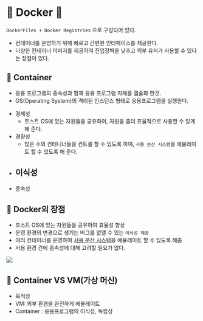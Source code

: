 
# 🐋 Docker 🐋

`DockerFiles + Docker Registries` 으로 구성되어 있다.
* 컨테이너를 운영하기 위해 빠르고 간편한 인터페이스를 제공한다.
* 다양한 컨테이너 이미지를 제공하여 진입장벽을 낮추고 외부 유저가 사용할 수 있다는 장점이 있다.


## 🦐 Container
* 응용 프로그램의 종속성과 함께 응용 프로그램 자체를 캡술화 한것.
* OS(Operating System)의 격리된 인스턴스 형태로 응용프로그램을 실행한다.

- 경제성
  - 호스트 OS에 있는 자원들을 공유하여, 자원을 좀더 효율적으로 사용할 수 있게 해 준다.
- 경량성
  - 많은 수의 컨테니너들을 컨트롤 할 수 있도록 하여, `사용 분산 시스템`을 에뮬레이트 할 수 있도록 해 준다.
- 이식성
  - 
- 종속성

## 🦐 Docker의 장점

* 호스트 OS에 있는 자원들을 공유하여 효율성 향상
* 운영 환경의 변경으로 생기는 버그를 없앨 수 있는 `이식성 제공`
*  여러 컨테이너를 운영하여 <u>사용 분산 시스템</u>을 에뮬레이트 할 수 있도록 해줌
*  사용 환경 간에 종속성에 대해 고려할 필요가 없다.

![](https://www.hanumoka.net/images/20181116-docker-docker-basic_1.png)

## 🦐 Container VS VM(가상 머신)
* 목적성
* VM: 외부 환경을 완전하게 에뮬레이트
* Container : 응용프로그램의 이식성, 독립성





